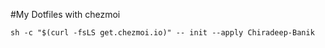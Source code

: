 #My Dotfiles with chezmoi

`
sh -c "$(curl -fsLS get.chezmoi.io)" -- init --apply Chiradeep-Banik
`
